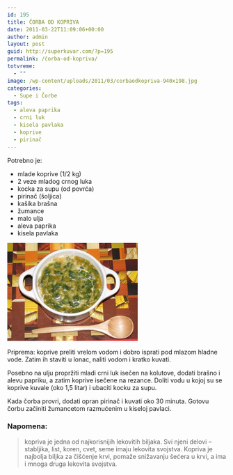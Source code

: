 ```yaml
---
id: 195
title: ČORBA OD KOPRIVA
date: 2011-03-22T11:09:06+00:00
author: admin
layout: post
guid: http://superkuvar.com/?p=195
permalink: /čorba-od-kopriva/
totvreme:
  - ""
image: /wp-content/uploads/2011/03/corbaodkopriva-940x198.jpg
categories:
  - Supe i Čorbe
tags:
  - aleva paprika
  - crni luk
  - kisela pavlaka
  - koprive
  - pirinač
---
```

Potrebno je:

  * mlade koprive (1/2 kg)
  * 2 veze mladog crnog luka
  * kocka za supu (od povrća)
  * pirinač (šoljica)
  * kašika brašna
  * žumance
  * malo ulja
  * aleva paprika
  * kisela pavlaka

[<img class="alignnone size-medium wp-image-9596" src="/wp-content/uploads/2011/03/corbaodkopriva-300x225.jpg" alt="corbaodkopriva" width="300" height="225" />](/wp-content/uploads/2011/03/corbaodkopriva-e1430748774143.jpg)

Priprema: koprive preliti vrelom vodom i dobro isprati pod mlazom hladne vode. Zatim ih staviti u lonac, naliti vodom i kratko kuvati.

Posebno na ulju propržiti mladi crni luk isečen na kolutove, dodati brašno i alevu papriku, a zatim koprive isečene na rezance. Doliti vodu u kojoj su se koprive kuvale (oko 1,5 litar) i ubaciti kocku za supu.

Kada čorba provri, dodati opran pirinač i kuvati oko 30 minuta. Gotovu čorbu začiniti žumancetom razmućenim u kiseloj pavlaci.

### Napomena:
> kopriva je jedna od najkorisnijih lekovitih biljaka. Svi njeni delovi &#8211; stabljika, list, koren, cvet, seme imaju lekovita svojstva. Kopriva je najbolja biljka za čišćenje krvi, pomaže snižavanju šećera u krvi, a ima i mnoga druga lekovita svojstva.